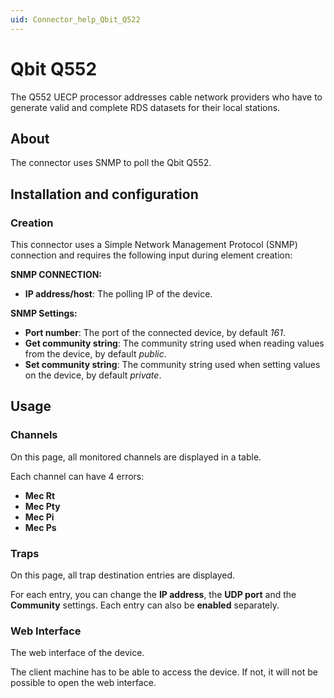 ```yaml
---
uid: Connector_help_Qbit_Q522
---
```


# Qbit Q552

The Q552 UECP processor addresses cable network providers who have to generate valid and complete RDS datasets for their local stations.

## About

The connector uses SNMP to poll the Qbit Q552.

## Installation and configuration

### Creation

This connector uses a Simple Network Management Protocol (SNMP) connection and requires the following input during element creation:

**SNMP CONNECTION:**

- **IP address/host**: The polling IP of the device.

**SNMP Settings:**

- **Port number**: The port of the connected device, by default *161*.
- **Get community string**: The community string used when reading values from the device, by default *public*.
- **Set community string**: The community string used when setting values on the device, by default *private*.

## Usage

### Channels

On this page, all monitored channels are displayed in a table.

Each channel can have 4 errors:

- **Mec Rt**
- **Mec Pty**
- **Mec Pi**
- **Mec Ps**

### Traps

On this page, all trap destination entries are displayed.

For each entry, you can change the **IP address**, the **UDP port** and the **Community** settings. Each entry can also be **enabled** separately.

### Web Interface

The web interface of the device.

The client machine has to be able to access the device. If not, it will not be possible to open the web interface.
